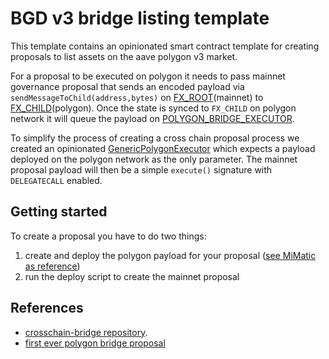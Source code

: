 # BGD v3 bridge listing template

This template contains an opinionated smart contract template for creating proposals to list assets on the aave polygon v3 market.

For a proposal to be executed on polygon it needs to pass mainnet governance proposal that sends an encoded payload via `sendMessageToChild(address,bytes)` on [FX_ROOT](https://etherscan.io/address/0xfe5e5D361b2ad62c541bAb87C45a0B9B018389a2#code)(mainnet) to [FX_CHILD](https://polygonscan.com/address/0x8397259c983751DAf40400790063935a11afa28a#code)(polygon). Once the state is synced to `FX_CHILD` on polygon network it will queue the payload on [POLYGON_BRIDGE_EXECUTOR](https://polygonscan.com/address/0xdc9A35B16DB4e126cFeDC41322b3a36454B1F772#code).

To simplify the process of creating a cross chain proposal process we created an opinionated [GenericPolygonExecutor](/src/contracts/polygon/GenericPolygonExecutor.sol) which expects a payload deployed on the polygon network as the only parameter. The mainnet proposal payload will then be a simple `execute()` signature with `DELEGATECALL` enabled.

## Getting started

To create a proposal you have to do two things:

1. create and deploy the polygon payload for your proposal ([see MiMatic as reference](/src/contracts/polygon/MiMaticPayload.sol))
2. run the deploy script to create the mainnet proposal

## References

- [crosschain-bridge repository](https://github.com/aave/governance-crosschain-bridges#polygon-governance-bridge).
- [first ever polygon bridge proposal](https://github.com/pakim249CAL/Polygon-Asset-Deployment-Generic-Executor)
